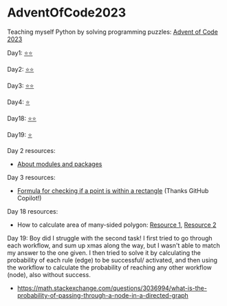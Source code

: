# AdventOfCode2023
Teaching myself Python by solving programming puzzles: [Advent of Code 2023](https://adventofcode.com/2023)

Day1: [⭐](day01.py)[⭐](day01_2.py)

Day2: [⭐](day02.py)[⭐](day02_2.py)

Day3: [⭐](day03.py)[⭐](day03_2.py)

Day4: [⭐](day04.py)


Day18: [⭐](day18.py)[⭐](day18_2.py)

Day19: [⭐](day19.py)

Day 2 resources:
* [About modules and packages](https://docs.python.org/2/tutorial/modules.html)

Day 3 resources:
* [Formula for checking if a point is within a rectangle](geometricOps.py) (Thanks GitHub Copilot!)

Day 18 resources: 
* How to calculate area of many-sided polygon: [Resource 1](https://web.archive.org/web/20100405070507/http://valis.cs.uiuc.edu/~sariel/research/CG/compgeom/msg00831.html#), [Resource 2](https://www.mathopenref.com/coordpolygonarea.html)

Day 19:
Boy did I struggle with the second task! I first tried to go through each workflow, and sum up xmas along the way, but I wasn't able to match my answer to the one given. I then tried to solve it by calculating the probability of each rule (edge) to be successful/ activated, and then using the workflow to calculate the probability of reaching any other workflow (node), also without success.
* https://math.stackexchange.com/questions/3036994/what-is-the-probability-of-passing-through-a-node-in-a-directed-graph